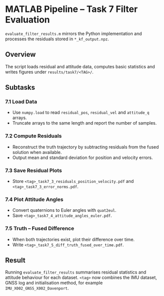 # MATLAB Pipeline – Task 7 Filter Evaluation

`evaluate_filter_results.m` mirrors the Python implementation and processes the residuals stored in `*_kf_output.npz`.

## Overview

The script loads residual and attitude data, computes basic statistics and writes figures under ``results/task7/<TAG>/``.

## Subtasks

### 7.1 Load Data
- Use `numpy.load` to read `residual_pos`, `residual_vel` and `attitude_q` arrays.
- Truncate arrays to the same length and report the number of samples.

### 7.2 Compute Residuals
- Reconstruct the truth trajectory by subtracting residuals from the fused solution when available.
- Output mean and standard deviation for position and velocity errors.

### 7.3 Save Residual Plots
- Store `<tag>_task7_3_residuals_position_velocity.pdf` and `<tag>_task7_3_error_norms.pdf`.

### 7.4 Plot Attitude Angles
- Convert quaternions to Euler angles with `quat2eul`.
- Save `<tag>_task7_4_attitude_angles_euler.pdf`.

### 7.5 Truth – Fused Difference
- When both trajectories exist, plot their difference over time.
- Write `<tag>_task7_5_diff_truth_fused_over_time.pdf`.

## Result

Running `evaluate_filter_results` summarises residual statistics and attitude behaviour for each dataset. `<tag>` now combines the IMU dataset, GNSS log and initialisation method, for example `IMU_X002_GNSS_X002_Davenport`.
